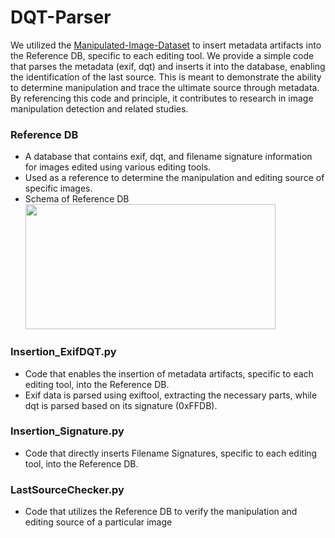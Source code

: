 # DQT-Parser

We utilized the [Manipulated-Image-Dataset](https://github.com/allinonee/Manipulated-Image-Dataset.git) to insert metadata artifacts into the Reference DB, specific to each editing tool. We provide a simple code that parses the metadata (exif, dqt) and inserts it into the database, enabling the identification of the last source. This is meant to demonstrate the ability to determine manipulation and trace the ultimate source through metadata. By referencing this code and principle, it contributes to research in image manipulation detection and related studies.

### Reference DB
- A database that contains exif, dqt, and filename signature information for images edited using various editing tools.
- Used as a reference to determine the manipulation and editing source of specific images.
- Schema of Reference DB
  <img src="https://github.com/allinonee/DQT-Parser/assets/62634837/75a7f411-3b62-4edf-8bd1-666708ea6272" width="400" height="200"/>

### Insertion_ExifDQT.py
- Code that enables the insertion of metadata artifacts, specific to each editing tool, into the Reference DB.
- Exif data is parsed using exiftool, extracting the necessary parts, while dqt is parsed based on its signature (0xFFDB).

### Insertion_Signature.py
- Code that directly inserts Filename Signatures, specific to each editing tool, into the Reference DB.

### LastSourceChecker.py
- Code that utilizes the Reference DB to verify the manipulation and editing source of a particular image
